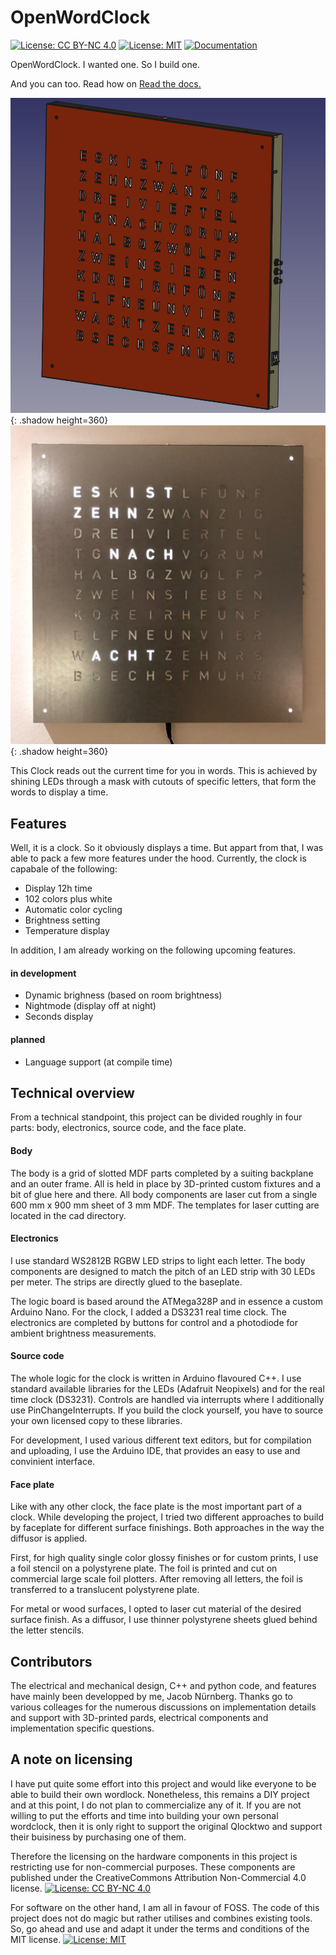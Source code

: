 # OpenWordClock
[![License: CC BY-NC 4.0](https://img.shields.io/badge/License-CC_BY--NC_4.0-blue.svg)](https://creativecommons.org/licenses/by-nc/4.0/)
[![License: MIT](https://img.shields.io/badge/License-MIT-blue.svg)](https://opensource.org/licenses/MIT)
[![Documentation](https://img.shields.io/readthedocs/openwordclock)](https://openwordclock.readthedocs.io)


OpenWordClock. I wanted one. So I build one. 

And you can too. Read how on [Read the docs.](https://openwordclock.readthedocs.io)

![OpenWordClock CAD model](/doc/source/img/openwordclock_cad_01.png "CAD model of OpenWordClock."){: .shadow height=360}
![OpenWordClock Build](/doc/source/img/openwordclock_01.jpg "A finished OpenWordClock."){: .shadow height=360}


This Clock reads out the current time for you in words. This is achieved by shining LEDs through a mask with cutouts of specific letters, that form the words to display a time.

## Features
Well, it is a clock. So it obviously displays a time. But appart from that, I was able to pack a few more features under the hood. Currently, the clock is capabale of the following:
- Display 12h time
- 102 colors plus white
- Automatic color cycling
- Brightness setting
- Temperature display

In addition, I am already working on the following upcoming features. 

#### in development
- Dynamic brighness (based on room brightness)
- Nightmode (display off at night)
- Seconds display

#### planned
- Language support (at compile time)

## Technical overview
From a technical standpoint, this project can be divided roughly in four parts: body, electronics, source code, and the face plate.

#### Body 
The body is a grid of slotted MDF parts completed by a suiting backplane and an outer frame. All is held in place by 3D-printed custom fixtures and a bit of glue here and there. All body components are laser cut from a single 600 mm x 900 mm sheet of 3 mm MDF. The templates for laser cutting are located in the cad directory. 

#### Electronics
I use standard WS2812B RGBW LED strips to light each letter. The body components are designed to match the pitch of an LED strip with 30 LEDs per meter. The strips are directly glued to the baseplate. 

The logic board is based around the ATMega328P and in essence a custom Arduino Nano. For the clock, I added a DS3231 real time clock. The electronics are completed by buttons for control and a photodiode for ambient brightness measurements. 

#### Source code
The whole logic for the clock is written in Arduino flavoured C++. I use standard available libraries for the LEDs (Adafruit Neopixels) and for the real time clock (DS3231). Controls are handled via interrupts where I additionally use PinChangeInterrupts. If you build the clock yourself, you have to source your own licensed copy to these libraries. 

For development, I used various different text editors, but for compilation and uploading, I use the Arduino IDE, that provides an easy to use and convinient interface. 

#### Face plate
Like with any other clock, the face plate is the most important part of a clock. While developing the project, I tried two different approaches to build by faceplate for different surface finishings. Both approaches in the way the diffusor is applied.

First, for high quality single color glossy finishes or for custom prints, I use a foil stencil on a polystyrene plate. The foil is printed and cut on commercial large scale foil plotters. After removing all letters, the foil is transferred to a translucent polystyrene plate. 

For metal or wood surfaces, I opted to laser cut material of the desired surface finish. As a diffusor, I use thinner polystyrene sheets glued behind the letter stencils.


## Contributors
The electrical and mechanical design, C++ and python code, and features have mainly been developped by me, Jacob Nürnberg. Thanks go to various colleages for the numerous discussions on implementation details and support with 3D-printed pards, electrical components and implementation specific questions.


## A note on licensing

I have put quite some effort into this project and would like everyone to be able to build their own wordlock. Nonetheless, this remains a DIY project and at this point, I do not plan to commercialize any of it. If you are not willing to put the efforts and time into building your own personal wordclock, then it is only right to support the original Qlocktwo and support their buisiness by purchasing one of them. 

Therefore the licensing on the hardware components in this project is restricting use for non-commercial purposes. These components are published under the CreativeCommons Attribution Non-Commercial 4.0 license.
[![License: CC BY-NC 4.0](https://img.shields.io/badge/License-CC_BY--NC_4.0-blue.svg)](https://creativecommons.org/licenses/by-nc/4.0/)

For software on the other hand, I am all in favour of FOSS. The code of this project does not do magic but rather utilises and combines existing tools. So, go ahead and use and adapt it under the terms and conditions of the MIT license.
[![License: MIT](https://img.shields.io/badge/License-MIT-blue.svg)](https://opensource.org/licenses/MIT)


